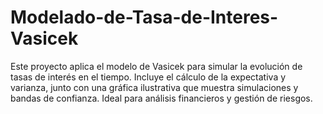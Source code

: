 # Modelado-de-Tasa-de-Interes-Vasicek
Este proyecto aplica el modelo de Vasicek para simular la evolución de tasas de interés en el tiempo. Incluye el cálculo de la expectativa y varianza, junto con una gráfica ilustrativa que muestra simulaciones y bandas de confianza. Ideal para análisis financieros y gestión de riesgos.
